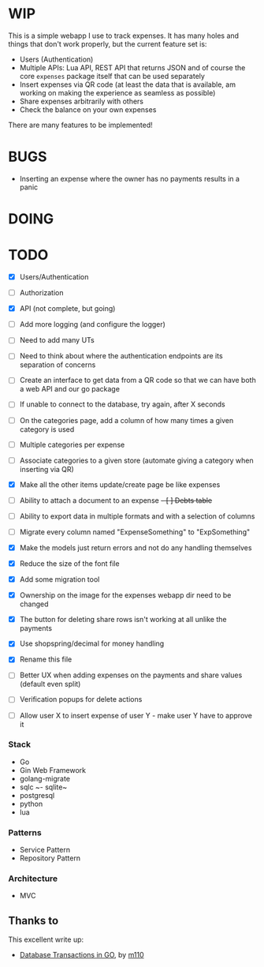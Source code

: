 # WIP
This is a simple webapp I use to track expenses. It has many holes and things
that don't work properly, but the current feature set is:
- Users (Authentication)
- Multiple APIs: Lua API, REST API that returns JSON and of course the core
`expenses` package itself that can be used separately
- Insert expenses via QR code (at least the data that is available, am working
on making the experience as seamless as possible)
- Share expenses arbitrarily with others
- Check the balance on your own expenses


There are many features to be implemented!


# BUGS
- Inserting an expense where the owner has no payments results in a panic


# DOING


# TODO
- [X] Users/Authentication
- [ ] Authorization
- [X] API (not complete, but going)
- [ ] Add more logging (and configure the logger)
- [ ] Need to add many UTs
- [ ] Need to think about where the authentication endpoints are its separation
of concerns
- [ ] Create an interface to get data from a QR code so that we can have both
a web API and our go package
- [ ] If unable to connect to the database, try again, after X seconds
- [ ] On the categories page, add a column of how many times a given category is
used
- [ ] Multiple categories per expense
- [ ] Associate categories to a given store (automate giving a category when inserting via QR)
- [X] Make all the other items update/create page be like expenses
- [ ] Ability to attach a document to an expense
~~- [ ] Debts table~~
- [ ] Ability to export data in multiple formats and with a selection of columns
- [ ] Migrate every column named "ExpenseSomething" to "ExpSomething"
- [X] Make the models just return errors and not do any handling themselves
- [X] Reduce the size of the font file
- [X] Add some migration tool
- [X] Ownership on the image for the expenses webapp dir need to be changed
- [X] The button for deleting share rows isn't working at all unlike the payments
- [X] Use shopspring/decimal for money handling
- [X] Rename this file
- [ ] Better UX when adding expenses on the payments and share values (default even split)
- [ ] Verification popups for delete actions
- [ ] Allow user X to insert expense of user Y - make user Y have to approve it


### Stack
- Go
- Gin Web Framework
- golang-migrate
- sqlc
~- sqlite~
- postgresql
- python
- lua


### Patterns
- Service Pattern
- Repository Pattern


### Architecture
- MVC


## Thanks to
This excellent write up:
- [Database Transactions in GO](https://threedots.tech/post/database-transactions-in-go/),
by [m110](https://github.com/m110)
